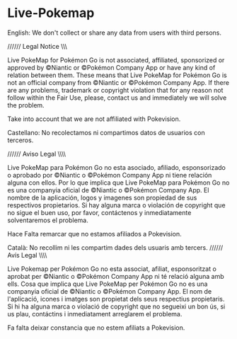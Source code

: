 # Live-Pokemap


English:
We don't collect or share any data from users with third persons.

////// Legal Notice \\\\\\

Live PokeMap for Pokémon Go is not associated, affiliated, sponsorized or approved by ©Niantic or ©Pokémon Company App or have any kind of relation between them. These means that Live PokeMap for Pokémon Go is not an official company from ©Niantic or ©Pokémon Company App. If there are any problems, trademark or copyright violation that for any reason not follow within the Fair Use, please, contact us and immediately we will solve the problem.

Take into account that we are not affiliated with Pokevision.

Castellano:
No recolectamos ni compartimos datos de usuarios con terceros.

////// Aviso Legal \\\\\\\

Live PokeMap para Pokémon Go no esta asociado, afiliado, esponsorizado o aprobado por ©Niantic o ©Pokémon Company App ni tiene relación alguna con ellos. Por lo que implica que Live PokeMap para Pokémon Go no es una companyia oficial de ©Niantic o ©Pokémon Company App. El nombre de la aplicación, logos y imagenes son propiedad de sus respectivos propietarios. Si hay alguna marca o violación de copyright que no sigue el buen uso, por favor, contáctenos y inmediatamente solventaremos el problema.

Hace Falta remarcar que no estamos afiliados a Pokevision.

Català:
No recollim ni les compartim dades dels usuaris amb tercers.
////// Avís Legal \\\\\\\

Live Pokemap per Pokémon Go no esta associat, afiliat, esponsoritzat o aprobat per ©Niantic o ©Pokémon Company App ni té relació alguna amb ells. Cosa que implica que Live PokeMap per Pokémon Go no es una companyia oficial de ©Niantic o ©Pokémon Company App. El nom de l'aplicació, icones i imatges son propietat dels seus respectius propietaris. Si hi ha alguna marca o violació de copyright que no segueixi un bon ús, si us plau, contáctins i inmediatament arreglarem el problema.

Fa falta deixar constancia que no estem afiliats a Pokevision.


